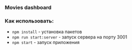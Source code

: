 ### Movies dashboard

### Как использовать:

- `npm install` - установка пакетов
- `npm run start:server` - запуск сервера на порту 3001
- `npm start` - запуск приложения
